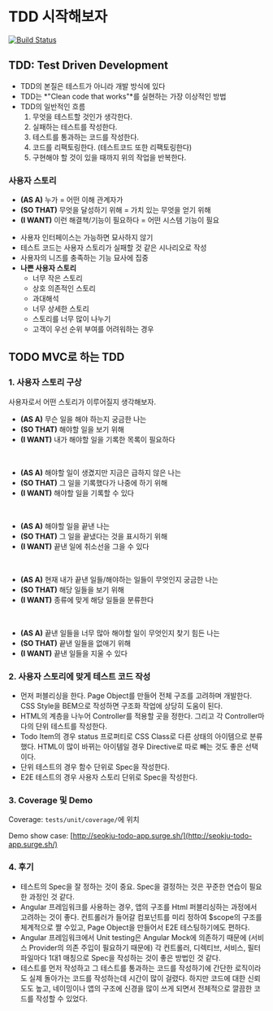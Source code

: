 # TDD 시작해보자

[![Build Status](https://travis-ci.org/seokju-na/lets-start-tdd.svg?branch=master)](https://travis-ci.org/seokju-na/lets-start-tdd)

## TDD: Test Driven Development

* TDD의 본질은 테스트가 아니라 개발 방식에 있다
* TDD는 *"Clean code that works"*를 실현하는 가장 이상적인 방법
* TDD의 일반적인 흐름
	1. 무엇을 테스트할 것인가 생각한다.
	1. 실패하는 테스트를 작성한다.
	1. 테스트를 통과하는 코드를 작성한다.
	1. 코드를 리팩토링한다. (테스트코드 또한 리팩토링한다)
	1. 구현해야 할 것이 있을 때까지 위의 작업을 반복한다.


### 사용자 스토리

- **(AS A)** 누가 = 어떤 이해 관계자가
- **(SO THAT)** 무엇을 달성하기 위해 = 가치 있는 무엇을 얻기 위해
- **(I WANT)** 이런 해결책/기능이 필요하다 = 어떤 시스템 기능이 필요
* 사용자 인터페이스는 가능하면 묘사하지 않기
* 테스트 코드는 사용자 스토리가 실패할 것 같은 시나리오로 작성
* 사용자의 니즈를 충족하는 기능 묘사에 집중
* **나쁜 사용자 스토리**
	* 너무 작은 스토리
	* 상호 의존적인 스토리
	* 과대해석
	* 너무 상세한 스토리
	* 스토리를 너무 많이 나누기
	* 고객이 우선 순위 부여를 어려워하는 경우


## TODO MVC로 하는 TDD

### 1. 사용자 스토리 구상

사용자로서 어떤 스토리가 이루어질지 생각해보자.

* **(AS A)** 무슨 일을 해야 하는지 궁금한 나는
* **(SO THAT)** 해야할 일을 보기 위해
* **(I WANT)** 내가 해야할 일을 기록한 목록이 필요하다

<br />

* **(AS A)** 해야할 일이 생겼지만 지금은 급하지 않은 나는
* **(SO THAT)** 그 일을 기록했다가 나중에 하기 위해
* **(I WANT)** 해야할 일을 기록할 수 있다

<br />

* **(AS A)** 해야할 일을 끝낸 나는
* **(SO THAT)** 그 일을 끝냈다는 것을 표시하기 위해
* **(I WANT)** 끝낸 일에 취소선을 그을 수 있다

<br />

* **(AS A)** 현재 내가 끝낸 일들/해야하는 일들이 무엇인지 궁금한 나는
* **(SO THAT)** 해당 일들을 보기 위해
* **(I WANT)** 종류에 맞게 해당 일들을 분류한다

<br />

* **(AS A)** 끝낸 일들을 너무 많아 해야할 일이 무엇인지 찾기 힘든 나는
* **(SO THAT)** 끝낸 일들을 없애기 위해
* **(I WANT)** 끝낸 일들을 지울 수 있다



### 2. 사용자 스토리에 맞게 테스트 코드 작성

* 먼저 퍼블리싱을 한다. Page Object를 만들어 전체 구조를 고려하며 개발한다. CSS Style을 BEM으로 작성하면 구조화 작업에 상당히 도움이 된다.
* HTML의 계층을 나누어 Controller를 적용할 곳을 정한다. 그리고 각 Controller마다의 단위 테스트를 작성한다.
* Todo Item의 경우 status 프로퍼티로 CSS Class로 다른 상태의 아이템으로 분류했다. HTML이 많이 바뀌는 아이템일 경우 Directive로 따로 빼는 것도 좋은 선택이다.
* 단위 테스트의 경우 함수 단위로 Spec을 작성한다.
* E2E 테스트의 경우 사용자 스토리 단위로 Spec을 작성한다.


### 3. Coverage 및 Demo

Coverage: ``tests/unit/coverage/``에 위치

Demo show case: [http://seokju-todo-app.surge.sh/](http://seokju-todo-app.surge.sh/)


### 4. 후기

* 테스트의 Spec을 잘 정하는 것이 중요. Spec을 결정하는 것은 꾸준한 연습이 필요한 과정인 것 같다.
* Angular 프레임워크를 사용하는 경우, 앱의 구조를 Html 퍼블리싱하는 과정에서 고려하는 것이 좋다. 컨트롤러가 들어갈 컴포넌트를 미리 정하여 $scope의 구조를 체계적으로 짤 수있고, Page Object을 만들어서 E2E 테스팅하기에도 편하다.
* Angular 프레임워크에서 Unit testing은 Angular Mock에 의존하기 때문에 (서비스 Provider의 의존 주입이 필요하기 때문에) 각 컨트롤러, 디렉티브, 서비스, 필터 파일마다 1대1 매칭으로 Spec을 작성하는 것이 좋은 방법인 것 같다.
* 테스트를 먼저 작성하고 그 테스트를 통과하는 코드를 작성하기에 간단한 로직이라도 실제 돌아가는 코드를 작성하는데 시간이 많이 걸렸다. 하지만 코드에 대한 신뢰도도 높고, 네이밍이나 앱의 구조에 신경을 많이 쓰게 되면서 전체적으로 깔끔한 코드를 작성할 수 있었다.

